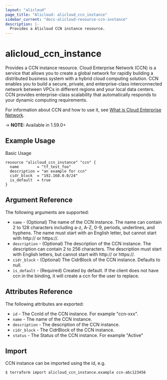 ```yaml
---
layout: "alicloud"
page_title: "Alicloud: alicloud_ccn_instance"
sidebar_current: "docs-alicloud-resource-ccn-instance"
description: |-
  Provides a Alicloud CCN instance resource.
---
```


# alicloud\_ccn_instance

Provides a CCN instance resource. Cloud Enterprise Network (CCN) is a service that allows you to create a global network for rapidly building a distributed business system with a hybrid cloud computing solution. CCN enables you to build a secure, private, and enterprise-class interconnected network between VPCs in different regions and your local data centers. CCN provides enterprise-class scalability that automatically responds to your dynamic computing requirements.

For information about CCN and how to use it, see [What is Cloud Enterprise Network](https://www.alibabacloud.com/help/doc-detail/93667.htm).

-> **NOTE:** Available in 1.59.0+

## Example Usage

Basic Usage

```
resource "alicloud_ccn_instance" "ccn" {
  name        = "tf_test_foo"
  description = "an example for ccn"
  cidr_block  = "192.168.0.0/24"
  is_default  = true
}
```
## Argument Reference

The following arguments are supported:

* `name` - (Optional) The name of the CCN instance. The name can contain 2 to 128 characters including a-z, A-Z, 0-9, periods, underlines, and hyphens. The name must start with an English letter, but cannot start with http:// or https://.
* `description` - (Optional) The description of the CCN instance. The description can contain 2 to 256 characters. The description must start with English letters, but cannot start with http:// or https://.
* `cidr_block` - (Optional) The CidrBlock of the CCN instance. Defaults to null.
* `is_default` - (Required) Created by default. If the client does not have ccn in the binding, it will create a ccn for the user to replace.


## Attributes Reference

The following attributes are exported:

* `id` - The CcnId of the CCN instance. For example "ccn-xxx".
* `name` - The name of the CCN instance. 
* `description` - The description of the CCN instance.
* `cidr_block` - The CidrBlock of the CCN instance.
* `status` - The Status of the CCN instance. For example "Active"


## Import

CCN instance can be imported using the id, e.g.

```
$ terraform import alicloud_ccn_instance.example ccn-abc123456
```

